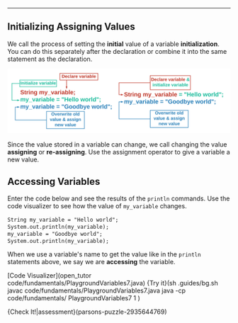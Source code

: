 ----------

## Initializing Assigning Values

We call the process of setting the **initial** value of a variable **initialization**. You can do this separately after the declaration or combine it into the same statement as the declaration.

![.guides/img/VariableAssignment2](.guides/img/VariableAssignment2.png)

Since the value stored in a variable can change, we call changing the value **assigning** or **re-assigning**. Use the assignment operator to give a variable a new value.

## Accessing Variables

Enter the code below and see the results of the `println` commands. Use the code visualizer to see how the value of `my_variable` changes.

```
String my_variable = "Hello world";
System.out.println(my_variable);
my_variable = "Goodbye world";
System.out.println(my_variable);
```

When we use a variable's name to get the value like in the `println` statements above, we say we are **accessing** the variable.

[Code Visualizer](open_tutor code/fundamentals/PlaygroundVariables7.java)
{Try it}(sh .guides/bg.sh javac code/fundamentals/PlaygroundVariables7.java java -cp code/fundamentals/ PlaygroundVariables7 1 )

{Check It!|assessment}(parsons-puzzle-2935644769)
